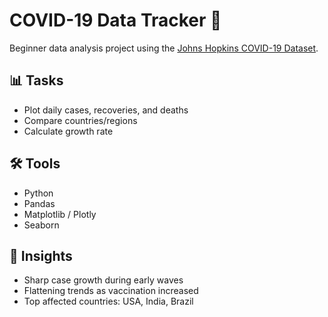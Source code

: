 # COVID-19 Data Tracker 🦠

Beginner data analysis project using the [Johns Hopkins COVID-19 Dataset](https://github.com/CSSEGISandData/COVID-19).

## 📊 Tasks
- Plot daily cases, recoveries, and deaths
- Compare countries/regions
- Calculate growth rate

## 🛠 Tools
- Python
- Pandas
- Matplotlib / Plotly
- Seaborn

## 🚀 Insights
- Sharp case growth during early waves
- Flattening trends as vaccination increased
- Top affected countries: USA, India, Brazil
